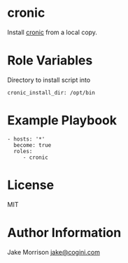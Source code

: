 # cronic

Install [cronic](https://habilis.net/cronic/) from a local copy.

# Role Variables

Directory to install script into

    cronic_install_dir: /opt/bin

# Example Playbook

    - hosts: '*'
      become: true
      roles:
         - cronic

# License

MIT

# Author Information

Jake Morrison <jake@cogini.com>
